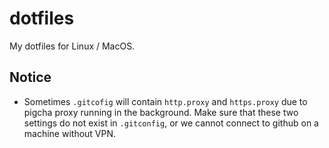# dotfiles
My dotfiles for Linux / MacOS.

## Notice

* Sometimes `.gitcofig` will contain `http.proxy` and `https.proxy` due to pigcha proxy running in the background. Make sure that these two settings do not exist in `.gitconfig`, or we cannot connect to github on a machine without VPN. 
